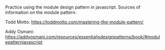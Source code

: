 Practice using the module design pattern in javascript. Sources of information on the module pattern:

Todd Motto:
https://toddmotto.com/mastering-the-module-pattern/

Addy Osmani:
https://addyosmani.com/resources/essentialjsdesignpatterns/book/#modulepatternjavascript
